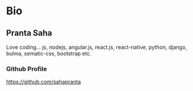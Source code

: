 # Bio
## Pranta Saha
Love coding... js, nodejs, angular.js, react.js, react-native, python, django, bulma, sematic-css, bootstrap etc.
### Github Profile
https://github.com/sahapranta
